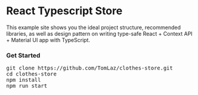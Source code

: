 <h1>React Typescript Store</h1>
<p>This example site shows you the ideal project structure, recommended libraries, as well as design pattern on writing type-safe React + Context API + Material UI app with TypeScript.

<h3>Get Started</h3>
<pre>
git clone https://github.com/TomLaz/clothes-store.git
cd clothes-store
npm install
npm run start</pre>